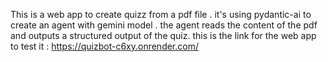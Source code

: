 This is a web app to create quizz from a pdf file . 
it's using pydantic-ai to create an agent with gemini model . the agent reads the content of the pdf and outputs a structured output of the quiz.
this is the link for the web app to test it : https://quizbot-c6xy.onrender.com/
